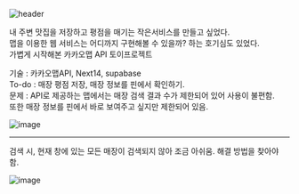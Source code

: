 ![header](https://capsule-render.vercel.app/api?type=transparent&height=300&section=header&text=What's%20In%20My%20Belly?&fontSize=90&fontColor=ffffff)

내 주변 맛집을 저장하고 평점을 매기는 작은서비스를 만들고 싶었다.   
맵을 이용한 웹 서비스는 어디까지 구현해볼 수 있을까? 하는 호기심도 있었다.   
가볍게 시작해본 카카오맵 API 토이프로젝트   

기술 : 카카오맵API, Next14, supabase   
To-do : 매장 평점 저장, 매장 정보를 핀에서 확인하기.   
문제 : API로 제공하는 맵에서는 매장 검색 결과 수가 제한되어 있어 사용이 불편함.     
또한 매장 정보를 핀에서 바로 보여주고 싶지만 제한되어 있음.   

![image](https://github.com/user-attachments/assets/ccd05e81-4ab5-4343-ba2e-4321ef8bbfa0)

---

검색 시, 현재 창에 있는 모든 매장이 검색되지 않아 조금 아쉬움. 해결 방법을 찾아야 함.

![image](https://github.com/user-attachments/assets/aeaffe20-9fd8-4bf6-b7ee-85ba40fdc6fc)




